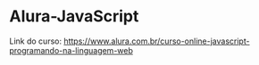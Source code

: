 # Alura-JavaScript

Link do curso:
https://www.alura.com.br/curso-online-javascript-programando-na-linguagem-web


